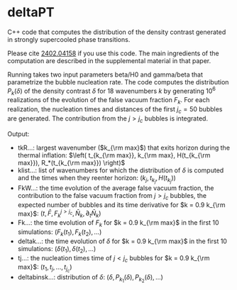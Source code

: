 # deltaPT
C++ code that computes the distribution of the density contrast generated in strongly supercooled phase transitions.

Please cite [2402.04158](https://arxiv.org/abs/2402.04158) if you use this code. The main ingredients of the computation are described in the supplemental material in that paper.

Running takes two input parameters beta/H0 and gamma/beta that parametrize the bubble nucleation rate. The code computes the distribution $P_k(\delta)$ of the density contrast $\delta$ for 18 wavenumbers $k$ by generating $10^6$ realizations of the evolution of the false vacuum fraction $F_k$. For each realization, the nucleation times and distances of the first $j_c=50$ bubbles are generated. The contribution from the $j>j_c$ bubbles is integrated. 

Output:
  - tkR...: largest wavenumber ($k_{\rm max}$) that exits horizon during the thermal inflation: $\left( t_{k_{\rm max}}, k_{\rm max}, H(t_{k_{\rm max}}), R_*(t_{k_{\rm max}}) \right)$
  - klist...: list of wavenumbers for which the distribution of $\delta$ is computed and the times when they reenter horizon: $\left( k_j, t_{k_j}, H(t_{k_j}) \right)$
  - FkW...: the time evolution of the average false vacuum fraction, the contribution to the false vacuum fraction from $j>j_c$ bubbles, the expected number of bubbles and its time derivative for $k = 0.9 k_{\rm max}$: $\left( t,\bar{F},F_k^{j>j_c},\bar{N}_k,\partial_t \bar{N}_k \right)$
  - Fk...: the time evolution of $F_k$ for $k = 0.9 k_{\rm max}$ in the first 10 simulations: $\left( F_k(t_1), F_k(t_2), \dots \right)$
  - deltak...: the time evolution of $\delta$ for $k = 0.9 k_{\rm max}$ in the first 10 simulations: $\left( \delta(t_1), \delta(t_2), \dots \right)$
  - tj...: the nucleation times time of $j<j_c$ bubbles for $k = 0.9 k_{\rm max}$: $\left( t_1, t_j, \dots, t_{j_c} \right)$
  - deltabinsk...: distribution of $\delta$: $\left(\delta, P_{k_1}(\delta), P_{k_2}(\delta), \dots \right)$
